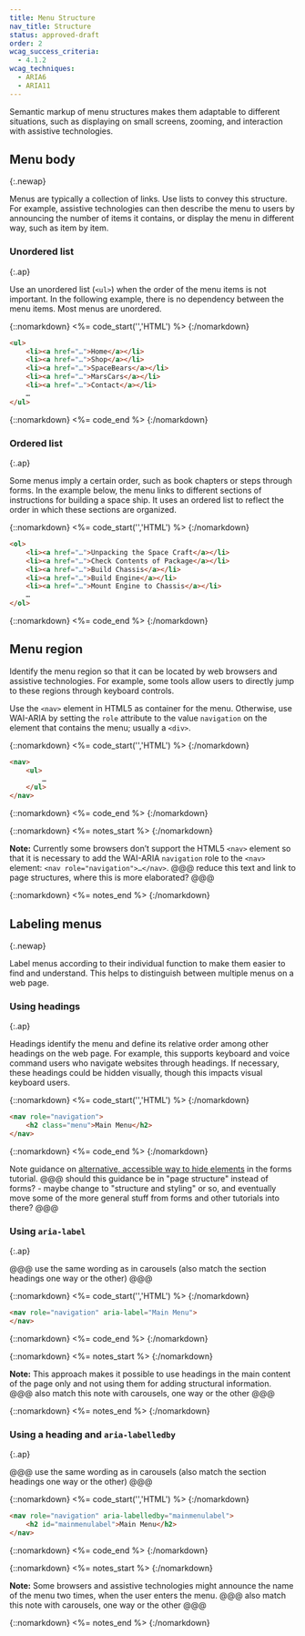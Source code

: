 ```yaml
---
title: Menu Structure
nav_title: Structure
status: approved-draft
order: 2
wcag_success_criteria:
  - 4.1.2
wcag_techniques:
  - ARIA6
  - ARIA11
---
```


Semantic markup of menu structures makes them adaptable to different situations, such as displaying on small screens, zooming, and interaction with assistive technologies.

## Menu body
{:.newap}

Menus are typically a collection of links. Use lists to convey this structure. For example, assistive technologies can then describe the menu to users by announcing the number of items it contains, or display the menu in different way, such as item by item.

### Unordered list
{:.ap}

Use an unordered list (`<ul>`) when the order of the menu items is not important. In the following example, there is no dependency between the menu items. Most menus are unordered.

{::nomarkdown}
<%= code_start('','HTML') %>
{:/nomarkdown}

~~~ html
<ul>
	<li><a href="…">Home</a></li>
	<li><a href="…">Shop</a></li>
	<li><a href="…">SpaceBears</a></li>
	<li><a href="…">MarsCars</a></li>
	<li><a href="…">Contact</a></li>
	…
</ul>
~~~

{::nomarkdown}
<%= code_end %>
{:/nomarkdown}


### Ordered list
{:.ap}

Some menus imply a certain order, such as book chapters or steps through forms. In the example below, the menu links to different sections of instructions for building a space ship. It uses an ordered list to reflect the order in which these sections are organized.

{::nomarkdown}
<%= code_start('','HTML') %>
{:/nomarkdown}

~~~ html
<ol>
	<li><a href="…">Unpacking the Space Craft</a></li>
	<li><a href="…">Check Contents of Package</a></li>
	<li><a href="…">Build Chassis</a></li>
	<li><a href="…">Build Engine</a></li>
	<li><a href="…">Mount Engine to Chassis</a></li>
	…
</ol>
~~~

{::nomarkdown}
<%= code_end %>
{:/nomarkdown}

## Menu region

Identify the menu region so that it can be located by web browsers and assistive technologies. For example, some tools allow users to directly jump to these regions through keyboard controls.

Use the `<nav>` element in HTML5 as container for the menu. Otherwise, use WAI-ARIA by setting the `role` attribute to the value `navigation` on the element that contains the menu; usually a `<div>`.

{::nomarkdown}
<%= code_start('','HTML') %>
{:/nomarkdown}

~~~ html
<nav>
	<ul>
		…
	</ul>
</nav>
~~~

{::nomarkdown}
<%= code_end %>
{:/nomarkdown}

{::nomarkdown}
<%= notes_start %>
{:/nomarkdown}

**Note:** Currently some browsers don’t support the HTML5 `<nav>` element so that it is necessary to add the WAI-ARIA `navigation` role to the `<nav>` element: `<nav role="navigation">…</nav>`. @@@ reduce this text and link to page structures, where this is more elaborated? @@@

{::nomarkdown}
<%= notes_end %>
{:/nomarkdown}

## Labeling menus
{:.newap}

Label menus according to their individual function to make them easier to find and understand. This helps to distinguish between multiple menus on a web page.

### Using headings
{:.ap}

Headings identify the menu and define its relative order among other headings on the web page. For example, this supports keyboard and voice command users who navigate websites through headings. If necessary, these headings could be hidden visually, though this impacts visual keyboard users.

{::nomarkdown}
<%= code_start('','HTML') %>
{:/nomarkdown}

~~~ html
<nav role="navigation">
	<h2 class="menu">Main Menu</h2>
</nav>
~~~

{::nomarkdown}
<%= code_end %>
{:/nomarkdown}

Note guidance on [alternative, accessible way to hide elements](/forms/labels.html#note-on-hiding-elements) in the forms tutorial. @@@ should this guidance be in "page structure" instead of forms? - maybe change to "structure and styling" or so, and eventually move some of the more general stuff from forms and other tutorials into there? @@@

### Using `aria-label`
{:.ap}

@@@ use the same wording as in carousels (also match the section headings one way or the other) @@@

{::nomarkdown}
<%= code_start('','HTML') %>
{:/nomarkdown}

~~~ html
<nav role="navigation" aria-label="Main Menu">
</nav>
~~~

{::nomarkdown}
<%= code_end %>
{:/nomarkdown}

{::nomarkdown}
<%= notes_start %>
{:/nomarkdown}

**Note:** This approach makes it possible to use headings in the main content of the page only and not using them for adding structural information. @@@ also match this note with carousels, one way or the other @@@

{::nomarkdown}
<%= notes_end %>
{:/nomarkdown}

### Using a heading and `aria-labelledby`
{:.ap}

@@@ use the same wording as in carousels (also match the section headings one way or the other) @@@

{::nomarkdown}
<%= code_start('','HTML') %>
{:/nomarkdown}

~~~ html
<nav role="navigation" aria-labelledby="mainmenulabel">
	<h2 id="mainmenulabel">Main Menu</h2>
</nav>
~~~

{::nomarkdown}
<%= code_end %>
{:/nomarkdown}

{::nomarkdown}
<%= notes_start %>
{:/nomarkdown}

**Note:** Some browsers and assistive technologies might announce the name of the menu two times, when the user enters the menu. @@@ also match this note with carousels, one way or the other @@@

{::nomarkdown}
<%= notes_end %>
{:/nomarkdown}
